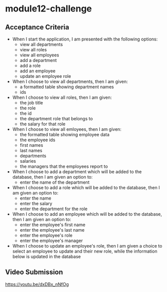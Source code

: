 # module12-challenge

## Acceptance Criteria
 - When I start the application, I am presented with the following options:   
    - view all departments
    - view all roles
    - view all employees
    - add a department
    - add a role
    - add an employee
    - update an employee role
 - When I choose to view all departments, then I am given:
    - a formatted table showing department names
    - ids
 - When I choose to view all roles, then I am given:
    - the job title
    - the role
    - the id
    - the department role that belongs to
    - the salary for that role
 - When I choose to view all emloyees, then I am given:
    - the formatted table showing employee data
    - the employee ids
    - first names
    - last names
    - departments
    - salaries
    - the managers that the employees report to
- When I choose to add a department which will be added to the database, then I am given an option to:
    - enter the name of the department
- When I choose to add a role which will be added to the database, then I am given an option to:
    - enter the name
    - enter the salary
    - enter the department for the role
- When I choose to add an employee which will be added to the database, then I am given an option to:
    - enter the employee's first name
    - enter the employee's last name
    - enter the employee's role
    - enter the employee's manager
- When I choose to update an employee's role, then I am given a choice to select an employee to update and their new role, while the information below is updated in the database

## Video Submission
 https://youtu.be/dxDBx_nNfOg